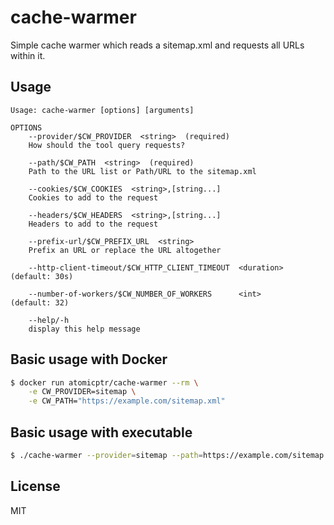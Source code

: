 # cache-warmer

Simple cache warmer which reads a sitemap.xml and requests all URLs within it.

## Usage

```
Usage: cache-warmer [options] [arguments]

OPTIONS
    --provider/$CW_PROVIDER  <string>  (required)
    How should the tool query requests?

    --path/$CW_PATH  <string>  (required)
    Path to the URL list or Path/URL to the sitemap.xml

    --cookies/$CW_COOKIES  <string>,[string...]
    Cookies to add to the request

    --headers/$CW_HEADERS  <string>,[string...]
    Headers to add to the request

    --prefix-url/$CW_PREFIX_URL  <string>
    Prefix an URL or replace the URL altogether

    --http-client-timeout/$CW_HTTP_CLIENT_TIMEOUT  <duration>  (default: 30s)

    --number-of-workers/$CW_NUMBER_OF_WORKERS      <int>       (default: 32)

    --help/-h
    display this help message

```

## Basic usage with Docker

```bash
$ docker run atomicptr/cache-warmer --rm \
    -e CW_PROVIDER=sitemap \
    -e CW_PATH="https://example.com/sitemap.xml"
```

## Basic usage with executable

```bash
$ ./cache-warmer --provider=sitemap --path=https://example.com/sitemap.xml
```

## License

MIT